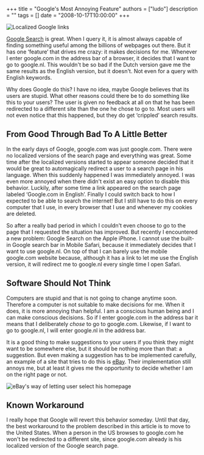 +++
title = "Google's Most Annoying Feature"
authors = ["ludo"]
description = ""
tags = []
date = "2008-10-17T10:00:00"
+++

![Localized Google links](google-localized.png)

[Google Search](http://google.com) is great. When I query it, it is almost always capable of finding something useful among the billions of webpages out there. But it has one ‘feature’ that drives me crazy: it makes decisions for me. Whenever I enter google.com in the address bar of a browser, it decides that I want to go to google.nl. This wouldn't be so bad if the Dutch version gave me the same results as the English version, but it doesn't. Not even for a query with English keywords.

Why does Google do this? I have no idea, maybe Google believes that its users are stupid. What other reasons could there be to do something like this to your users? The user is given no feedback at all on that he has been redirected to a different site than the one he chose to go to. Most users will not even notice that this happened, but they do get ‘crippled’ search results.

## From Good Through Bad To A Little Better

In the early days of Google, google.com was just google.com. There were no localized versions of the search page and everything was great. Some time after the localized versions started to appear someone decided that it would be great to automagically redirect a user to a search page in his language. When this suddenly happened I was immediately annoyed. I was even more annoyed when there didn't exist an easy option to disable this behavior. Luckily, after some time a link appeared on the search page labeled ‘Google.com in English’. Finally I could switch back to how I expected to be able to search the internet! But I still have to do this on every computer that I use, in every browser that I use and whenever my cookies are deleted.

So after a really bad period in which I couldn't even choose to go to the page that I requested the situation has improved. But recently I encountered a new problem: Google Search on the Apple iPhone. I cannot use the built-in Google search bar in Mobile Safari, because it immediately decides that I want to use google.nl. On top of that I can barely use the mobile google.com website because, although it has a link to let me use the English version, it will redirect me to google.nl every single time I open Safari.

## Software Should Not Think

Computers are stupid and that is not going to change anytime soon. Therefore a computer is not suitable to make decisions for me. When it does, it is more annoying than helpful. I am a conscious human being and I can make conscious decisions. So if I enter google.com in the address bar it means that I deliberately *chose* to go to google.com. Likewise, if I want to go to google.nl, I will enter google.nl in the address bar.

It is a good thing to make suggestions to your users if you think they might want to be somewhere else, but it should be nothing more than that: a suggestion. But even making a suggestion has to be implemented carefully, an example of a site that tries to do this is [eBay](http://ebay.com). Their implementation still annoys me, but at least it gives me the opportunity to decide whether I am on the right page or not.

![eBay's way of letting user select his homepage](ebay-decision.png)

## Known Workaround

I really hope that Google will revert this behavior someday. Until that day, the best workaround to the problem described in this article is to move to the United States. When a person in the US browses to google.com he won't be redirected to a different site, since google.com already is his localized version of the Google search page.